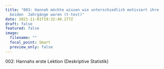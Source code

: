 ```yaml
---
title: "003: Hannah möchte wissen wie unterschiedlich motiviert ihre
  beiden  Jahrgänge waren (t-test)"
date: 2021-11-01T19:32:40.277Z
draft: false
featured: false
image:
  filename: ""
  focal_point: Smart
  preview_only: false
---
```

002: Hannahs erste Lektion (Deskriptive Statistik)